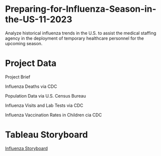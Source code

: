 # Preparing-for-Influenza-Season-in-the-US-11-2023
Analyze historical influenza trends in the U.S. to assist the medical staffing agency in the deployment of temporary healthcare personnel for the upcoming season.

# Project Data
Project Brief

Influenza Deaths via CDC

Population Data via U.S. Census Bureau

Influenza Visits and Lab Tests via CDC

Influenza Vaccination Rates in Children cia CDC



# Tableau Storyboard
[Influenza Storyboard](https://public.tableau.com/views/InfluenzaStoryboard_16992224595230/InfluenzaStoryboard?:language=en-US&:sid=&:display_count=n&:origin=viz_share_link)


